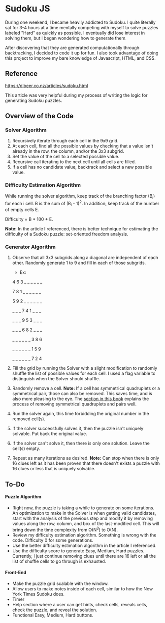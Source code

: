 # Sudoku JS

During one weekend, I became heavily addicted to Sudoku. I quite literally sat for 3-4 hours at a time mentally competing with myself to solve puzzles labeled "Hard" as quickly as possible. I eventually did lose interest in solving them, but I began wondering how to generate them.

After discovering that they are generated computationally through backtracking, I decided to code it up for fun. I also took advantage of doing this project to improve my bare knowledge of Javascript, HTML, and CSS. 

## Reference
  https://dlbeer.co.nz/articles/sudoku.html
  
  This article was very helpful during my process of writing the logic for generating Sudoku puzzles.

## Overview of the Code
### Solver Algorithm
1. Recursively iterate through each cell in the 9x9 grid.
2. At each cell, find all the possible values by checking that a value isn't already in the row, the column, and/or the 3x3 subgrid. 
3. Set the value of the cell to a selected possible value.
4. Recursive call iterating to the next cell until all cells are filled.
5. If a cell has no candidate value, backtrack and select a new possible value.

### Difficulty Estimation Algorithm
While running the solver algorithm, keep track of the branching factor (B<sub>i</sub>) for each i cell. B is the sum of (B<sub>i</sub> - 1)<sup>2</sup>. In addition, keep track of the number of empty cells E.

Difficulty = B * 100 + E.

**Note:** In the article I referenced, there is better technique for estimating the difficulty of a Sudoku puzzle: set-oriented freedom analysis. 

### Generator Algorithm
1. Observe that all 3x3 subgrids along a diagonal are independent of each other. Randomly generate 1 to 9 and fill in each of those subgrids.
    * Ex:
    
    4 6 3 _ _ _ _ _ _
    
    7 8 1 _ _ _ _ _ _
    
    5 9 2 _ _ _ _ _ _
    
    _ _ _ 7 4 1 _ _ _
    
    _ _ _ 9 5 3 _ _ _
    
    _ _ _ 6 8 2 _ _ _
    
    _ _ _ _ _ _ 3 8 6 
    
    _ _ _ _ _ _ 1 5 9 
    
    _ _ _ _ _ _ 7 2 4 
2. Fill the grid by running the Solver with a slight modification to randomly shuffle the list of possible values for each cell. I used a flag variable to distinguish when the Solver should shuffle.
3. Randomly remove a cell.
    **Note:** If a cell has symmetrical quadruplets or a symmetrical pair, those can also be removed. This saves time, and is also more pleasing to the eye. The [section in this book](https://books.google.com/books?id=xb4ICAAAQBAJ&pg=PA185&lpg=PA185&dq=sudoku+generator+removing+pairs&source=bl&ots=5xNVm50hib&sig=ACfU3U0e8ZX-DZ3VSiYhnTdSESZAc6Lt4Q&hl=en&sa=X&ved=2ahUKEwiqqJuEsNzpAhUFKH0KHRkSBLUQ6AEwCXoECAoQAQ#v=onepage&q=sudoku%20generator%20removing%20pairs&f=false) explains the process of removing symmetrical quadruplets and pairs well.
4. Run the solver again, this time forbidding the original number in the removed cell(s).
5. If the solver successfully solves it, then the puzzle isn't uniquely solvable. Put back the original value.
6. If the solver can't solve it, then there is only one solution. Leave the cell(s) empty.
7. Repeat as many iterations as desired. 
    **Note:** Can stop when there is only 16 clues left as it has been proven that there doesn't exists a puzzle with 16 clues or less that is uniquely solvable. 
## To-Do
#### Puzzle Algorithm
* Right now, the puzzle is taking a while to generate on some iterations. An optimization to make in the Solver is when getting valid candidates, start with the analysis of the previous step and modify it by removing values along the row, column, and box of the last-modified cell. This will bring down the time complexity from O(N<sup>3</sup>) to O(N).
* Review my difficulty estimation algorithm. Something is wrong with the code. Difficulty 0 for some generations.
* Use the better difficulty estimation algorithm in the article I referenced.
* Use the difficulty score to generate Easy, Medium, Hard puzzles. Currently, I just continue removing clues until there are 16 left or all the list of shuffle cells to go through is exhausted.
#### Front-End
* Make the puzzle grid scalable with the window.
* Allow users to make notes inside of each cell, similar to how the New York Times Sudoku does.
* Timer
* Help section where  a user can get hints, check cells, reveals cells, check the puzzle, and reveal the solution.
* Functional Easy, Medium, Hard buttons.
